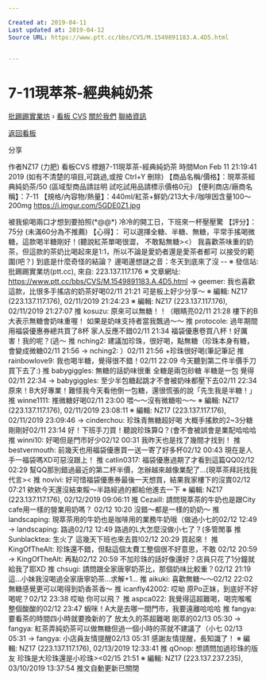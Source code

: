 ```yaml
---

Created at: 2019-04-11
Last updated at: 2019-04-12
Source URL: https://www.ptt.cc/bbs/CVS/M.1549891183.A.4D5.html


---
```


# 7-11現萃茶-經典純奶茶


[批踢踢實業坊](https://www.ptt.cc/bbs/) › [看板 CVS](https://www.ptt.cc/bbs/CVS/index.html) [關於我們](https://www.ptt.cc/about.html) [聯絡資訊](https://www.ptt.cc/contact.html)

[返回看板](https://www.ptt.cc/bbs/CVS/index.html)

分享

作者NZ17 (力肥)
看板CVS
標題7-11現萃茶-經典純奶茶
時間Mon Feb 11 21:19:41 2019
(如有不清楚的項目,可跳過,或按 Ctrl+Y 刪除) 【商品名稱/價格】：現萃茶經典純奶茶/50 (區域型商品請註明 試吃試用品請標示價格0元) 【便利商店/廠商名稱】：7-11 【規格/內容物/熱量】：440ml/紅茶+鮮奶/213大卡/咖啡因含量100～200mg <https://i.imgur.com/5GDE0Z1.jpg>

被我偷喝兩口才想到要拍照(\*@@\*) 冷冷的開工日，下班來一杯壓壓驚 【評分】：75分 (未滿60分為不推薦) 【心得】： 可以選擇全糖、半糖、無糖，平常手搖喝微糖，這款喝半糖剛好！(聽說紅茶單喝很澀， 不敢點無糖><） 我喜歡茶味重的奶茶，但這款的茶奶比喝起來是1:1，所以不論是愛奶者還是愛茶者都可 以接受的範圍(吧？) 到底是什麼奇怪的結論？ 邊喝邊想謎之音：冬天到底來了沒 -- ※ 發信站: 批踢踢實業坊(ptt.cc), 來自: 223.137.117.176 ※ 文章網址: <https://www.ptt.cc/bbs/CVS/M.1549891183.A.4D5.html>
→ geemer: 我也喜歡這款，比很多手搖店的奶茶好喝02/11 21:21
可是板上好少分享～ ※ 編輯: NZ17 (223.137.117.176), 02/11/2019 21:24:23 ※ 編輯: NZ17 (223.137.117.176), 02/11/2019 21:27:07
推 kosuzu: 原來可以無糖！！（眼睛亮02/11 21:28
樓下的B大表示無糖會奶味重喔！ 如果是奶味支持者當我飄過～～
推 protocole: 過年期間用福袋優惠券總共買了8杯 家人反應不錯02/11 21:34
福袋優惠卷買八杯！好厲害！我的呢？(逃～
推 nching2: 建議加珍珠，很好喝，點無糖（珍珠本身有糖，會變成微糖02/11 21:56
→ nching2: ）02/11 21:56
+珍珠很好喝(筆記筆記
推 rainbowlove9: 我也喝半糖，覺得很不錯！02/11 22:09
今天聽到第二件半價手刀買下去了:)
推 babygiggles: 無糖的話奶味很重 全糖是兩包砂糖 半糖是一包 覺得02/11 22:34
→ babygiggles: 至少半包糖起跳才不會被奶味都壓下去02/11 22:34
原來！B大好專業！難怪我今天看他倒一包糖，還很慌張的說「先生我是半糖！」
推 winne1111: 推微糖好喝02/11 23:00
喂～～沒有微糖啦～～ ※ 編輯: NZ17 (223.137.117.176), 02/11/2019 23:08:11 ※ 編輯: NZ17 (223.137.117.176), 02/11/2019 23:09:46
→ cinderchou: 珍珠青無糖超好喝 大概手搖飲的2~3分糖 剛剛好02/11 23:14
好！下班手刀買！聽說珍珠算Q？(會不會被誤會是業配哈哈哈
推 winni10: 好喝但是門市好少02/12 00:31
我昨天也是找了幾間才找到！
推 bestvermouth: 前幾天也用福袋優惠買一送一寄了好多杯02/12 00:43
現在是人手一福袋嗎XD可惡沒跟上！
推 catlin0317: 福袋優惠過期了才看到這篇QQ02/12 02:29
幫QQ那別錯過最近的第二杯半價，怎辦越來越像業配了...(現萃茶拜託找我代言><
推 novivi: 好可惜福袋優惠券最後一天想買，結果我家樓下的沒賣02/12 07:21
欸欸今天還沒結束餒～半路經過的都給他進去一下 ※ 編輯: NZ17 (223.137.117.176), 02/12/2019 09:06:11
推 Cezaill: 請問現萃茶的牛奶也是跟City cafe用一樣的營業用奶嗎？ 02/12 10:20
沒錯～都是一樣的奶奶～
推 landscaping: 現萃茶用的牛奶也是咖啡用的業務牛奶哦（做過小七的02/12 12:49
→ landscaping: 路過02/12 12:49
路過的L大怎麼沒做小七了？(多管閒事
推 Sunblacktea: 生火了 這幾天下班也來去買!02/12 20:29
買起來！
推 KingOfTheAlt: 珍珠還不錯，但點這個太費工整個很不好意思，不敢 02/12 20:59
→ KingOfTheAlt: 再點02/12 20:59
不加珍珠的話好像還好？店員只花了1分鐘就給我了耶XD
推 chsugi: 請問跟全家唐寧奶茶比，那個奶味比較重？02/12 21:19
這...小妹我沒喝過全家唐寧奶茶...求解+1...
推 aikuki: 喜歡無糖～～02/12 22:02
無糖感覺更可以喝得到奶香茶香～
推 icanfly42002: 哎呦 原Po正妹，到底好不好喝呢？02/12 23:38
哎呦 你可以飛？
推 aspca022: 我覺得這超難喝，喝完喉嚨整個酸酸的02/12 23:47
蝦咪！A大是去哪一間門市，我要遠離哈哈哈
推 fangya: 要看茶的時間四小時就要換新的了 放太久的茶超難喝 剛萃的02/13 05:30
→ fangya: 紅茶弄純奶茶可以做無糖但過一個小時的茶就不建議了（小七 02/13 05:31
→ fangya: 小店員友情提醒02/13 05:31
感謝友情提醒，長知識了！ ※ 編輯: NZ17 (223.137.117.176), 02/13/2019 12:33:41
推 qOnop: 想請問加過珍珠的版友 珍珠是大珍珠還是小珍珠><02/15 21:51
※ 編輯: NZ17 (223.137.237.235), 03/10/2019 13:37:54
推文自動更新已關閉

